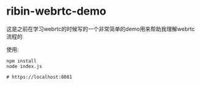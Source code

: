 # ribin-webrtc-demo
这是之前在学习webrtc的时候写的一个非常简单的demo用来帮助我理解webrtc流程的

使用:
``` shell
npm install
node index.js

# https://localhost:8081

```
